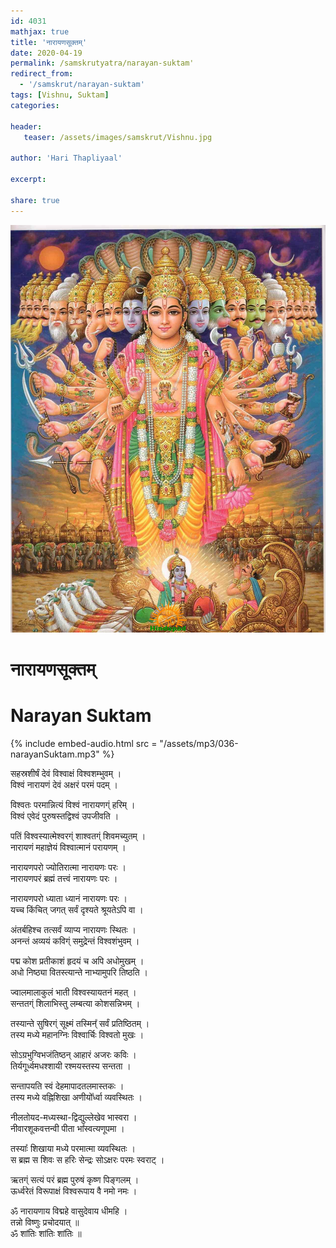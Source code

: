 ```yaml
---    
id: 4031    
mathjax: true    
title: 'नारायणसूक्तम्'    
date: 2020-04-19    
permalink: /samskrutyatra/narayan-suktam'
redirect_from: 
  - '/samskrut/narayan-suktam'
tags: [Vishnu, Suktam]    
categories:    
    
header:    
   teaser: /assets/images/samskrut/Vishnu.jpg    
    
author: 'Hari Thapliyaal'    
    
excerpt:    
    
share: true    
---    
```

    
![](/assets/images/samskrut/Vishnu.jpg)    
    
# नारायणसूक्तम्    
# Narayan Suktam  
    
{% include embed-audio.html src = "/assets/mp3/036-narayanSuktam.mp3" %}     
         
सहस्रशीर्षं देवं विश्वाक्षं विश्वशम्भुवम् ।    
विश्वं नारायणं देवं अक्षरं परमं पदम् ।    
    
विश्वतः परमान्नित्यं विश्वं नारायणग्ं हरिम् ।    
विश्वं एवेदं पुरुषस्तद्विश्वं उपजीवति ।    
    
पतिं विश्वस्यात्मेश्वरग्ं शाश्वतग्ं शिवमच्युतम् ।    
नारायणं महाज्ञेयं विश्वात्मानं परायणम् ।    
    
नारायणपरो ज्योतिरात्मा नारायणः परः ।    
नारायणपरं ब्रह्मं तत्त्वं नारायणः परः  ।    
    
नारायणपरो ध्याता ध्यानं नारायणः परः ।    
यच्च किंचित् जगत् सर्वं दृश्यते श्रूयतेऽपि वा ।    
    
अंतर्बहिश्च तत्सर्वं व्याप्य नारायणः स्थितः ।    
अनन्तं अव्ययं कविग्ं समुद्रेन्तं विश्वशंभुवम् ।    
    
पद्म कोश प्रतीकाशं हृदयं च अपि अधोमुखम् ।    
अधो निष्ठ्या वितस्त्यान्ते नाभ्यामुपरि तिष्ठति ।    
    
ज्वालमालाकुलं भाती विश्वस्यायतनं महत् ।    
सन्ततग्ं शिलाभिस्तु लम्बत्या कोशसन्निभम् ।    
    
तस्यान्ते सुषिरग्ं सूक्ष्मं तस्मिन्᳚  सर्वं प्रतिष्ठितम् ।    
तस्य मध्ये महानग्निः विश्वार्चिः विश्वतो मुखः ।    
    
सोऽग्रभुग्विभजंतिष्ठन् आहारं अजरः कविः ।    
तिर्यगूर्ध्वमधश्शायी रश्मयस्तस्य सन्तता ।    
    
सन्तापयति स्वं देहमापादतलमास्तकः ।    
तस्य मध्ये वह्निशिखा अणीयो᳚र्ध्वा व्यवस्थितः ।    
    
नीलतोयद-मध्यस्था-द्विद्युल्लेखेव भास्वरा ।    
नीवारशूकवत्तन्वी पीता भा᳚स्वत्यणूपमा ।    
    
तस्याः᳚ शिखाया मध्ये परमात्मा व्यवस्थितः ।    
स ब्रह्म स शिवः स हरिः सेन्द्रः सोऽक्षरः परमः स्वराट् ।    
    
ऋतग्ं सत्यं परं ब्रह्म पुरुषं कृष्ण पिङ्गलम् ।    
ऊर्ध्वरेतं विरूपाक्षं विश्वरूपाय वै नमो नमः ।    
    
ॐ नारायणाय विद्महे वासुदेवाय धीमहि ।    
तन्नो विष्णुः प्रचोदयात् ॥    
ॐ शांतिः शांतिः शांतिः ॥    
    
